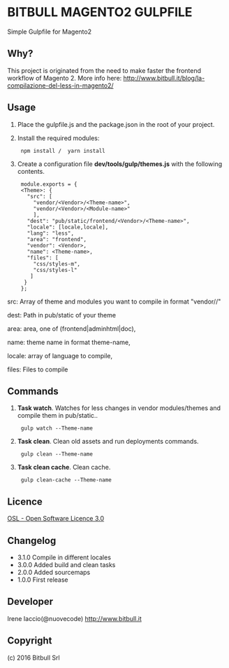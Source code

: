 # BITBULL MAGENTO2 GULPFILE #

Simple Gulpfile for Magento2

Why?
----

This project is originated from the need to make faster the frontend workflow of Magento 2.
More info here: http://www.bitbull.it/blog/la-compilazione-del-less-in-magento2/

Usage
-----

1. Place the gulpfile.js and the package.json in the root of your project.

2. Install the required modules:

        npm install /  yarn install  


3. Create a configuration file **dev/tools/gulp/themes.js** with the following contents.

        module.exports = {
        <Theme>: {
          "src": [
            "vendor/<Vendor>/<Theme-name>",
            "vendor/<Vendor>/<Module-name>"
            ],
          "dest": "pub/static/frontend/<Vendor>/<Theme-name>",
          "locale": [locale,locale],
          "lang": "less",
          "area": "frontend",
          "vendor": <Vendor>,
          "name": <Theme-name>,
          "files": [
            "css/styles-m",
            "css/styles-l"
           ]
         }
        };
        


src:  Array of theme and modules you want to compile in format "vendor/<Vendor>/<Module-name>"

dest: Path in pub/static of your theme

area: area, one of (frontend|adminhtml|doc),

name: theme name in format theme-name,

locale: array of language to compile,

files: Files to compile


Commands
--------
 
1. **Task watch**. Watches for less changes in vendor modules/themes and compile them in pub/static..       
        
        gulp watch --Theme-name
        
2. **Task clean**. Clean old assets and run deployments commands.    
        
        gulp clean --Theme-name

2. **Task clean cache**. Clean cache.   
        
        gulp clean-cache --Theme-name

Licence
-------
[OSL - Open Software Licence 3.0](http://opensource.org/licenses/osl-3.0.php)

Changelog
--------

- 3.1.0 Compile in different locales
- 3.0.0 Added build and clean tasks
- 2.0.0 Added sourcemaps
- 1.0.0 First release

Developer
---------
Irene Iaccio(@nuovecode) http://www.bitbull.it

Copyright
---------
(c) 2016 Bitbull Srl
